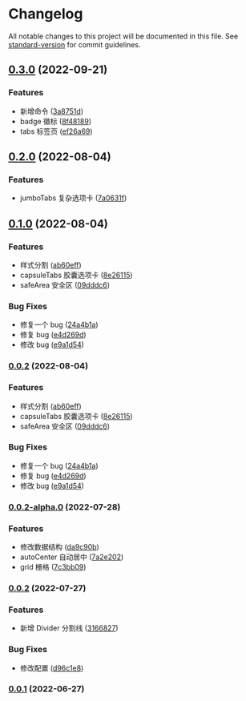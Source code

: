# Changelog

All notable changes to this project will be documented in this file. See [standard-version](https://github.com/conventional-changelog/standard-version) for commit guidelines.

## [0.3.0](https://github.com/xz-77/antd-mobile-taro-ui/compare/v0.2.0...v0.3.0) (2022-09-21)

### Features

- 新增命令 ([3a8751d](https://github.com/xz-77/antd-mobile-taro-ui/commit/3a8751d74b2e7881a42ef6992d55bc963e629e1f))
- badge 徽标 ([8f48189](https://github.com/xz-77/antd-mobile-taro-ui/commit/8f48189dce77ae21d941767e060d2c6074badf27))
- tabs 标签页 ([ef26a69](https://github.com/xz-77/antd-mobile-taro-ui/commit/ef26a69ea92b02c30dd45e732f399ff66678f52f))

## [0.2.0](https://github.com/xz-77/antd-mobile-taro-ui/compare/v0.1.0...v0.2.0) (2022-08-04)

### Features

- jumboTabs 复杂选项卡 ([7a0631f](https://github.com/xz-77/antd-mobile-taro-ui/commit/7a0631f3648e14814cb93970efae6c1cb4daf9bc))

## [0.1.0](https://github.com/xz-77/antd-mobile-taro-ui/compare/v0.0.2-alpha.0...v0.1.0) (2022-08-04)

### Features

- 样式分割 ([ab60eff](https://github.com/xz-77/antd-mobile-taro-ui/commit/ab60eff0f64ac75eb62985d83ea32be1fc1223aa))
- capsuleTabs 胶囊选项卡 ([8e26115](https://github.com/xz-77/antd-mobile-taro-ui/commit/8e26115036c00f653207eab1ad304923a9f4da86))
- safeArea 安全区 ([09dddc6](https://github.com/xz-77/antd-mobile-taro-ui/commit/09dddc6795d36f80c52813c5d315f55b3953ff16))

### Bug Fixes

- 修复一个 bug ([24a4b1a](https://github.com/xz-77/antd-mobile-taro-ui/commit/24a4b1a17034c49c94f93ea06848d6dd453e7fee))
- 修复 bug ([e4d269d](https://github.com/xz-77/antd-mobile-taro-ui/commit/e4d269dfad2c1e8288554db7fc62c871e169112c))
- 修改 bug ([e9a1d54](https://github.com/xz-77/antd-mobile-taro-ui/commit/e9a1d5458b70120f0d27add67876534fad880112))

### [0.0.2](https://github.com/xz-77/antd-mobile-taro-ui/compare/v0.0.2-alpha.0...v0.0.2) (2022-08-04)

### Features

- 样式分割 ([ab60eff](https://github.com/xz-77/antd-mobile-taro-ui/commit/ab60eff0f64ac75eb62985d83ea32be1fc1223aa))
- capsuleTabs 胶囊选项卡 ([8e26115](https://github.com/xz-77/antd-mobile-taro-ui/commit/8e26115036c00f653207eab1ad304923a9f4da86))
- safeArea 安全区 ([09dddc6](https://github.com/xz-77/antd-mobile-taro-ui/commit/09dddc6795d36f80c52813c5d315f55b3953ff16))

### Bug Fixes

- 修复一个 bug ([24a4b1a](https://github.com/xz-77/antd-mobile-taro-ui/commit/24a4b1a17034c49c94f93ea06848d6dd453e7fee))
- 修复 bug ([e4d269d](https://github.com/xz-77/antd-mobile-taro-ui/commit/e4d269dfad2c1e8288554db7fc62c871e169112c))
- 修改 bug ([e9a1d54](https://github.com/xz-77/antd-mobile-taro-ui/commit/e9a1d5458b70120f0d27add67876534fad880112))

### [0.0.2-alpha.0](https://github.com/xz-77/antd-mobile-taro-ui/compare/v0.0.2-2...v0.0.2-alpha.0) (2022-07-28)

### Features

- 修改数据结构 ([da9c90b](https://github.com/xz-77/antd-mobile-taro-ui/commit/da9c90bb6123eeac01ee30fa4ad08b4338893df1))
- autoCenter 自动居中 ([7a2e202](https://github.com/xz-77/antd-mobile-taro-ui/commit/7a2e2021d4279c49ad200df6596d534f51f15411))
- grid 栅格 ([7c3bb09](https://github.com/xz-77/antd-mobile-taro-ui/commit/7c3bb09d5e367cfffd5d79eca0e8c25271f966d6))

### [0.0.2](https://github.com/xz-77/antd-mobile-taro-ui/compare/v0.0.1...v0.0.2) (2022-07-27)

### Features

- 新增 Divider 分割线 ([3166827](https://github.com/xz-77/antd-mobile-taro-ui/commit/3166827fc4657df34c8a8cb161838cd106fe19d8))

### Bug Fixes

- 修改配置 ([d96c1e8](https://github.com/xz-77/antd-mobile-taro-ui/commit/d96c1e8c6efb83fa6fa06c48b4c57e0a877817eb))

### [0.0.1](https://github.com/xz-77/antd-mobile-taro-ui/compare/v0.0.1-0...v0.0.1) (2022-06-27)
